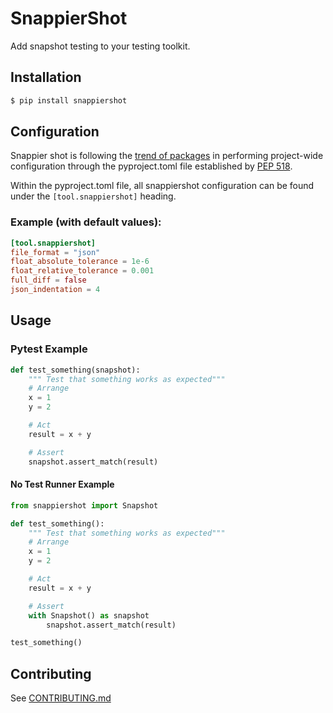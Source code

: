 # SnappierShot
Add snapshot testing to your testing toolkit.

## Installation
```bash
$ pip install snappiershot
```

## Configuration
Snappier shot is following the [trend of packages](https://github.com/carlosperate/awesome-pyproject/)
in performing project-wide configuration through the pyproject.toml file established by
[PEP 518](https://www.python.org/dev/peps/pep-0518/).

Within the pyproject.toml file, all snappiershot configuration can be found under the
`[tool.snappiershot]` heading.

### Example (with default values):
```toml
[tool.snappiershot]
file_format = "json"
float_absolute_tolerance = 1e-6
float_relative_tolerance = 0.001
full_diff = false
json_indentation = 4
```


## Usage

### Pytest Example
```python
def test_something(snapshot):
    """ Test that something works as expected"""
    # Arrange
    x = 1
    y = 2

    # Act
    result = x + y

    # Assert
    snapshot.assert_match(result)
```

#### No Test Runner Example
```python
from snappiershot import Snapshot

def test_something():
    """ Test that something works as expected"""
    # Arrange
    x = 1
    y = 2

    # Act
    result = x + y

    # Assert
    with Snapshot() as snapshot
        snapshot.assert_match(result)

test_something()
```

## Contributing
See [CONTRIBUTING.md](CONTRIBUTING.md)
